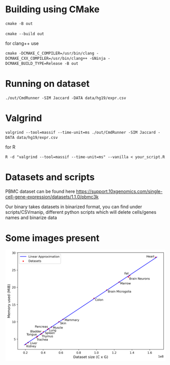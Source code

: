 # Building using CMake

```
cmake -B out

cmake --build out
```

for clang++ use

```
cmake -DCMAKE_C_COMPILER=/usr/bin/clang -DCMAKE_CXX_COMPILER=/usr/bin/clang++ -GNinja -DCMAKE_BUILD_TYPE=Release -B out
```

# Running on dataset

```
./out/CmdRunner -SIM Jaccard -DATA data/hg19/expr.csv
```

# Valgrind

```
valgrind --tool=massif --time-unit=ms ./out/CmdRunner -SIM Jaccard -DATA data/hg19/expr.csv
```

for R

```
R -d "valgrind --tool=massif --time-unit=ms" --vanilla < your_script.R
```

# Datasets and scripts

PBMC dataset can be found here <https://support.10xgenomics.com/single-cell-gene-expression/datasets/1.1.0/pbmc3k>

Our binary takes datasets in binarized format, you can find under scripts/CSVmanip, different python scripts which will delete cells/genes names and binarize data

# Some images present

![linear plot of muris](https://github.com/pavelverigo/binaryclustering-rp/blob/master/png/muris.png)
